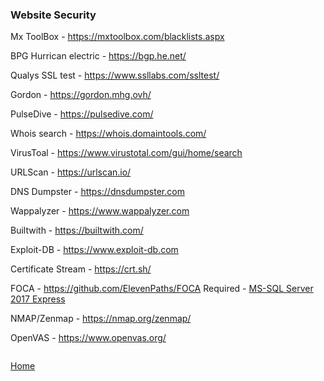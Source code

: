 ### Website Security

Mx ToolBox - https://mxtoolbox.com/blacklists.aspx

BPG Hurrican electric - https://bgp.he.net/

Qualys SSL test  - https://www.ssllabs.com/ssltest/

Gordon - https://gordon.mhg.ovh/

PulseDive - https://pulsedive.com/

Whois search - https://whois.domaintools.com/

VirusToal - https://www.virustotal.com/gui/home/search

URLScan - https://urlscan.io/

DNS Dumpster - https://dnsdumpster.com

Wappalyzer - https://www.wappalyzer.com

Builtwith - https://builtwith.com/

Exploit-DB - https://www.exploit-db.com

Certificate Stream - https://crt.sh/

FOCA - https://github.com/ElevenPaths/FOCA
Required - [MS-SQL Server 2017 Express](https://www.microsoft.com/en-au/sql-server/sql-server-editions-express)

NMAP/Zenmap - https://nmap.org/zenmap/

OpenVAS - https://www.openvas.org/

```

```
[Home](https://github.com/WilliamThomas-sec/Opensource-tools/)
